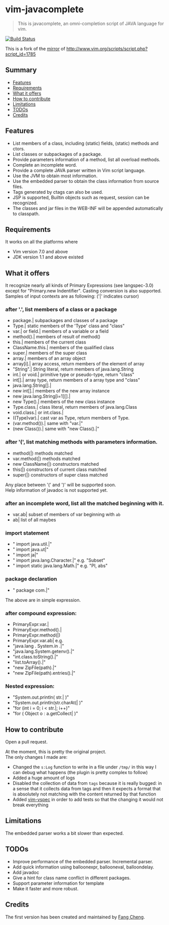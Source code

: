 # vim-javacomplete
> This is javacomplete, an omni-completion script of JAVA language for vim.

[![Build Status](https://travis-ci.com/sixro/javacomplete.svg?branch=master)](https://travis-ci.com/sixro/javacomplete)

This is a fork of the [mirror](https://github.com/vim-scripts/javacomplete) of http://www.vim.org/scripts/script.php?script_id=1785


## Summary

  * [Features](#features)
  * [Requirements](#requirements)
  * [What it offers](#what-it-offers)
  * [How to contribute](#how-to-contribute)
  * [Limitations](#limits)
  * [TODOs](#todos)
  * [Credits](#credits)


## <a name="features"></a>Features

  * List members of a class, including (static) fields, (static) methods and ctors.
  * List classes or subpackages of a package.
  * Provide parameters information of a method, list all overload methods.
  * Complete an incomplete word.
  * Provide a complete JAVA parser written in Vim script language.
  * Use the JVM to obtain most information.
  * Use the embedded parser to obtain the class information from source files.
  * Tags generated by ctags can also be used.
  * JSP is supported, Builtin objects such as request, session can be recognized.
  * The classes and jar files in the WEB-INF will be appended automatically to classpath.


## <a name="requirements"></a>Requirements

It works on all the platforms where
  * Vim version 7.0 and above
  * JDK version 1.1 and above
existed 


## <a name="what-it-offers"></a>What it offers

It recognize nearly all kinds of Primary Expressions (see langspec-3.0)
except for "Primary.new Indentifier". Casting conversion is also supported.
Samples of input contexts are as following:	('|' indicates cursor)


### after '.', list members of a class or a package

  * package.|         subpackages and classes of a package
  * Type.|                static members of the 'Type' class and "class"
  * var.| or field.|     members of a variable or a field
  * method().|         members of result of method()
  * this.|                   members of the current class
  * ClassName.this.|  members of the qualified class
  * super.|               members of the super class
  * array.|                members of an array object
  * array[i].|             array access, return members of the element of array
  * "String".|            String literal, return members of java.lang.String
  * int.| or void.|       primitive type or pseudo-type, return "class"
  * int[].|                   array type, return members of a array type and "class"
  * java.lang.String[].|
  * new int[].|           members of the new array instance
  * new java.lang.String[i=1][].|
  * new Type().|      members of the new class instance 
  * Type.class.|      class literal, return members of java.lang.Class
  * void.class.| or int.class.|
  * ((Type)var).|         cast var as Type, return members of Type.
  * (var.method()).|   same with "var.|"
  * (new Class()).|    same with "new Class().|"


### after '(', list matching methods with parameters information.

  * method(|)                 methods matched
  * var.method(|)           methods matched
  * new ClassName(|)  constructors matched
  * this(|)                        constructors of current class matched
  * super(|)                     constructors of super class matched

Any place between '(' and ')' will be supported soon.  
Help information of javadoc is not supported yet.


### after an incomplete word, list all the matched beginning with it.

  * var.ab|          subset of members of var beginning with `ab`
  * ab|                list of all maybes


### import statement

  * " import         java.util.|"
  * " import         java.ut|"
  * " import         ja|"
  * " import         java.lang.Character.|"        e.g. "Subset"
  * " import static java.lang.Math.|"        e.g. "PI, abs"


### package declaration

   * " package         com.|"

The above are in simple expression.


### after compound expression:

  * PrimaryExpr.var.|
  * PrimaryExpr.method().|
  * PrimaryExpr.method(|)
  * PrimaryExpr.var.ab|
   e.g.
  * "java.lang        . System.in .|"
  * "java.lang.System.getenv().|"
  * "int.class.toString().|"
  * "list.toArray().|"
  * "new ZipFile(path).|"
  * "new ZipFile(path).entries().|"


### Nested expression:

  * "System.out.println( str.| )"
  * "System.out.println(str.charAt(| )"
  * "for (int i = 0; i < str.|; i++)"
  * "for ( Object o : a.getCollect| )"


## <a name="how-to-contribute"></a>How to contribute

Open a pull request.

At the moment, this is pretty the original project.  
The only changes I made are:
  * Changed the `s:Log` function to write in a file under `/tmp/` in this way I can debug what happens (the plugin is pretty complex to follow)
  * Added a huge amount of logs
  * Disabled the collection of data from `tags` because it is really bugged: in a sense that it collects data from tags and then it expects a format that is absolutely not matching with the content returned by that function
  * Added [vim-vspec](https://github.com/kana/vim-vspec) in order to add tests so that the changing it would not break everything


## <a name="limits"></a>Limitations

The embedded parser works a bit slower than expected.


## <a name="todos"></a>TODOs

  - Improve performance of the embedded parser. Incremental parser.
  - Add quick information using balloonexpr, ballooneval, balloondelay.
  - Add javadoc
  - Give a hint for class name conflict in different packages.
  - Support parameter information for template
  - Make it faster and more robust.


## <a name="credits"></a>Credits

The first version has been created and maintained by [Fang Cheng](mailto:fangread@yahoo.com.cn).
